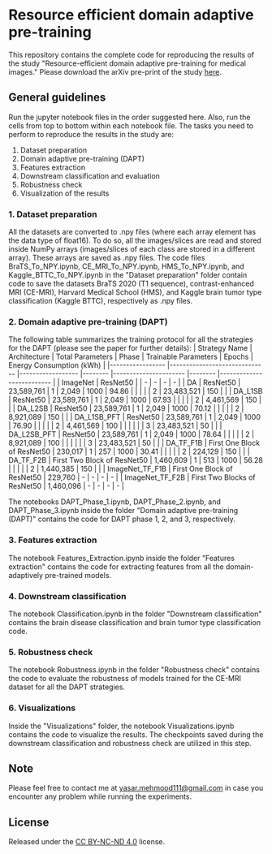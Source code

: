 # Resource efficient domain adaptive pre-training
This repository contains the complete code for reproducing the results of the study "Resource-efficient domain adaptive pre-training for medical images." Please download the arXiv pre-print of the study [here](https://arxiv.org/abs/2204.13280).<br>
## General guidelines
Run the jupyter notebook files in the order suggested here. Also, run the cells from top to bottom within each notebook file. The tasks you need to perform to reproduce the results in the study are:
<ol>
    <li>Dataset preparation</li>
    <li>Domain adaptive pre-training (DAPT)</li>
    <li>Features extraction</li>
    <li>Downstream classification and evaluation</li>
    <li>Robustness check</li>
    <li>Visualization of the results</li>
</ol>

### 1. Dataset preparation
All the datasets are converted to .npy files (where each array element has the data type of float16). To do so, all the images/slices are read and stored inside NumPy arrays (images/slices of each class are stored in a different array). These arrays are saved as .npy files.
The code files BraTS_To_NPY.ipynb, CE_MRI_To_NPY.ipynb, HMS_To_NPY.ipynb, and Kaggle_BTTC_To_NPY.ipynb in the "Dataset preparation" folder contain code to save the datasets BraTS 2020 (T1 sequence), contrast-enhanced MRI (CE-MRI), Harvard Medical School (HMS), and Kaggle brain tumor type classification (Kaggle BTTC), respectively as .npy files.

### 2. Domain adaptive pre-training (DAPT)
The following table summarizes the training protocol for all the strategies for the DAPT (please see the paper for further details):
| Strategy Name   	| Architecture                 	| Total Parameters 	| Phase  	| Trainable Parameters 	| Epochs 	| Energy Consumption (kWh) 	|
|-----------------	|------------------------------	|------------------	|--------	|----------------------	|--------	|--------------------------	|
| ImageNet        	| ResNet50                     	|                  	| -      	| -                    	| -      	| -                        	|
| DA              	| ResNet50                     	| 23,589,761       	| 1      	| 2,049                	| 1000   	| 94.86                    	|
|                 	|                              	|                  	| 2      	| 23,483,521           	| 150    	|                          	|
| DA_L1SB         	| ResNet50                     	| 23,589,761       	| 1      	| 2,049                	| 1000   	| 67.93                    	|
|                 	|                              	|                  	| 2      	| 4,461,569            	| 150    	|                          	|
| DA_L2SB         	| ResNet50                     	| 23,589,761       	| 1      	| 2,049                	| 1000   	| 70.12                    	|
|                 	|                              	|                  	| 2      	| 8,921,089            	| 150    	|                          	|
| DA_L1SB_PFT     	| ResNet50                     	| 23,589,761       	| 1      	| 2,049                	| 1000   	| 76.90                    	|
|                 	|                              	|                  	| 2      	| 4,461,569            	| 100    	|                          	|
|                 	|                              	|                  	| 3      	| 23,483,521           	| 50     	|                          	|
| DA_L2SB_PFT     	| ResNet50                     	| 23,589,761       	| 1      	| 2,049                	| 1000   	| 78.64                    	|
|                 	|                              	|                  	| 2      	| 8,921,089            	| 100    	|                          	|
|                 	|                              	|                  	| 3      	| 23,483,521           	| 50     	|                          	|
| DA_TF_F1B       	| First One Block of ResNet50  	| 230,017          	| 1      	| 257                  	| 1000   	| 30.41                    	|
|                 	|                              	|                  	| 2      	| 224,129              	| 150    	|                          	|
| DA_TF_F2B       	| First Two Block of ResNet50  	| 1,460,609        	| 1      	| 513                  	| 1000   	| 56.28                    	|
|                 	|                              	|                  	| 2      	| 1,440,385            	| 150    	|                          	|
| ImageNet_TF_F1B 	| First One Block of ResNet50  	| 229,760          	| -      	| -                    	| -      	| -                        	|
| ImageNet_TF_F2B 	| First Two Blocks of ResNet50 	| 1,460,096        	| -      	| -                    	| -      	| -                        	|

The notebooks DAPT_Phase_1.ipynb, DAPT_Phase_2.ipynb, and DAPT_Phase_3.ipynb inside the folder "Domain adaptive pre-training (DAPT)" contains the code for DAPT phase 1, 2, and 3, respectively.

### 3. Features extraction
The notebook Features_Extraction.ipynb inside the folder "Features extraction" contains the code for extracting features from all the domain-adaptively pre-trained models.

### 4. Downstream classification
The notebook Classification.ipynb in the folder "Downstream classification" contains the brain disease classification and brain tumor type classification code.

### 5. Robustness check
The notebook Robustness.ipynb in the folder "Robustness check" contains the code to evaluate the robustness of models trained for the CE-MRI dataset for all the DAPT strategies.

### 6. Visualizations
Inside the  "Visualizations" folder, the notebook Visualizations.ipynb contains the code to visualize the results. The checkpoints saved during the downstream classification and robustness check are utilized in this step.

## Note
Please feel free to contact me at yasar.mehmood111@gmail.com in case you encounter any problem while running the experiments.

## License
Released under the [CC BY-NC-ND 4.0](https://creativecommons.org/licenses/by-nc-nd/4.0/) license.
